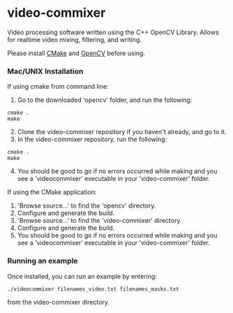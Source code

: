 # video-commixer
Video processing software written using the C++ OpenCV Library. Allows for realtime video mixing, filtering, and writing.

Please install [CMake](https://cmake.org/) and [OpenCV](https://github.com/opencv/opencv) before using.

### Mac/UNIX Installation
If using cmake from command line:
1. Go to the downloaded 'opencv' folder, and run the following:
```
cmake .
make
```
2. Clone the video-commixer repository if you haven't already, and go to it.
3. In the video-commixer repository, run the following:
```
cmake .
make
```
4. You should be good to go if no errors occurred while making and you see a 'videocommixer' executable in your 'video-commixer' folder.

If using the CMake application:
1. 'Browse source...' to find the 'opencv' directory.
2. Configure and generate the build.
3. 'Browse source...' to find the 'video-commixer' directory.
4. Configure and generate the build.
5. You should be good to go if no errors occurred while making and you see a 'videocommixer' executable in your 'video-commixer' folder.



### Running an example
Once installed, you can run an example by entering:
````
./videocommixer filenames_video.txt filenames_masks.txt
````
from the video-commixer directory.
